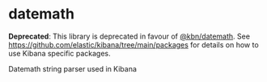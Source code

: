 # datemath

**Deprecated**: This library is deprecated in favour of [@kbn/datemath](https://github.com/elastic/kibana/tree/main/packages/kbn-datemath). See https://github.com/elastic/kibana/tree/main/packages for details on how to use Kibana specific packages.

Datemath string parser used in Kibana
